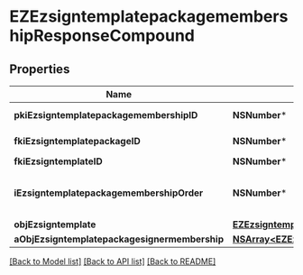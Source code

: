 # EZEzsigntemplatepackagemembershipResponseCompound

## Properties
Name | Type | Description | Notes
------------ | ------------- | ------------- | -------------
**pkiEzsigntemplatepackagemembershipID** | **NSNumber*** | The unique ID of the Ezsigntemplatepackagemembership | 
**fkiEzsigntemplatepackageID** | **NSNumber*** | The unique ID of the Ezsigntemplatepackage | 
**fkiEzsigntemplateID** | **NSNumber*** | The unique ID of the Ezsigntemplate | 
**iEzsigntemplatepackagemembershipOrder** | **NSNumber*** | The order in which the Ezsigntemplate will be imported when using an Ezsigntemplatepackage. | 
**objEzsigntemplate** | [**EZEzsigntemplateResponseCompound***](EZEzsigntemplateResponseCompound.md) |  | 
**aObjEzsigntemplatepackagesignermembership** | [**NSArray&lt;EZEzsigntemplatepackagesignermembershipResponseCompound&gt;***](EZEzsigntemplatepackagesignermembershipResponseCompound.md) |  | 

[[Back to Model list]](../README.md#documentation-for-models) [[Back to API list]](../README.md#documentation-for-api-endpoints) [[Back to README]](../README.md)


